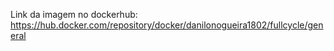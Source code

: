 Link da imagem no dockerhub:
https://hub.docker.com/repository/docker/danilonogueira1802/fullcycle/general